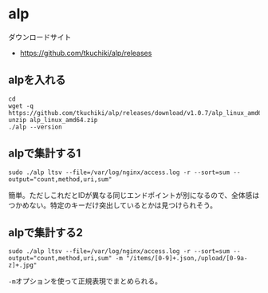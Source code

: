 # alp

ダウンロードサイト
- https://github.com/tkuchiki/alp/releases

## alpを入れる

```
cd
wget -q https://github.com/tkuchiki/alp/releases/download/v1.0.7/alp_linux_amd64.zip
unzip alp_linux_amd64.zip
./alp --version

```

## alpで集計する1
```
sudo ./alp ltsv --file=/var/log/nginx/access.log -r --sort=sum --output="count,method,uri,sum"
```
簡単。ただしこれだとIDが異なる同じエンドポイントが別になるので、全体感はつかめない。特定のキーだけ突出しているとかは見つけられそう。

## alpで集計する2
```
sudo ./alp ltsv --file=/var/log/nginx/access.log -r --sort=sum --output="count,method,uri,sum" -m "/items/[0-9]+.json,/upload/[0-9a-z]+.jpg"
```
`-m`オプションを使って正規表現でまとめられる。

